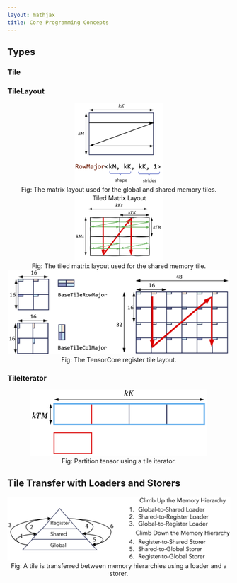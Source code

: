 ```yaml
---
layout: mathjax
title: Core Programming Concepts
---
```


## Types

### Tile

### TileLayout

<div align="center">
  <img src="../../assets/images/matrix_layout.png" width="200"/><br>
  Fig: The matrix layout used for the global and shared memory tiles.
</div>

<div align="center">
  <img src="../../assets/images/tiled_matrix_layout.png" width="200"/><br>
  Fig: The tiled matrix layout used for the shared memory tile.
</div>

<div align="center">
  <img src="../../assets/images/register_tile_layout.png" width="500"/><br>
  Fig: The TensorCore register tile layout.
</div>

### TileIterator

<div align="center">
  <img src="../../assets/images/tile_iterator.png" width="400"/><br>
  Fig: Partition tensor using a tile iterator.
</div>

## Tile Transfer with Loaders and Storers

<div align="center">
  <img src="../../assets/images/loader_and_storer.png" width="600"/><br>
  Fig: A tile is transferred between memory hierarchies using a loader and a storer.
</div>
